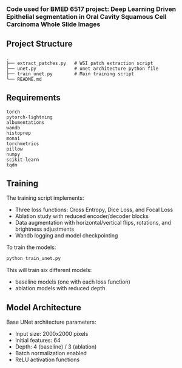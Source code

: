 ### Code used for BMED 6517 project: Deep Learning Driven Epithelial segmentation in Oral Cavity Squamous Cell Carcinoma Whole Slide Images


## Project Structure
```
.
├── extract_patches.py   # WSI patch extraction script
├── unet.py              # unet architecture python file
├── train_unet.py        # Main training script
└── README.md
```

## Requirements

```
torch
pytorch-lightning  
albumentations
wandb
histoprep
monai
torchmetrics
pillow
numpy
scikit-learn
tqdm
```

## Training

The training script implements:
- Three loss functions: Cross Entropy, Dice Loss, and Focal Loss
- Ablation study with reduced encoder/decoder blocks
- Data augmentation with horizontal/vertical flips, rotations, and brightness adjustments
- Wandb logging and model checkpointing

To train the models:
```bash
python train_unet.py
```

This will train six different models:
- baseline models (one with each loss function)
- ablation models with reduced depth

## Model Architecture

Base UNet architecture parameters:
- Input size: 2000x2000 pixels
- Initial features: 64
- Depth: 4 (baseline) / 3 (ablation)
- Batch normalization enabled
- ReLU activation functions

